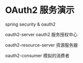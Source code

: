 # OAuth2 服务演示
spring security &amp; oauth2

oauth2-server  oauth2 服务授权中心

oauth2-resource-server 资源服务器

oauth2-consumer  模拟的消费者


